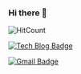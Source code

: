 ### Hi there 👋

<!--
**dev-yeon/dev-yeon** is a ✨ _special_ ✨ repository because its `README.md` (this file) appears on your GitHub profile.

Here are some ideas to get you started:

- 🔭 I’m currently working on ...
- 🌱 I’m currently learning ...
- 👯 I’m looking to collaborate on ...
- 🤔 I’m looking for help with ...
- 💬 Ask me about ...
- 📫 How to reach me: ...
- 😄 Pronouns: ...
- ⚡ Fun fact: ...
-->


![HitCount](http://hits.dwyl.com/ryanking13/my-awesome-repository.svg)

  [![Tech Blog Badge](http://img.shields.io/badge/-Tech%20blog-black?style=flat-square&logo=github&link=https://dev-yeon.github.io/)](https://dev-yeon.github.io/)
	

	
  [![Gmail Badge](https://img.shields.io/badge/Gmail-d14836?style=flat-square&logo=Gmail&logoColor=white&link=mailto:contest0717@gmail.com)](mailto:contest0717@gmail.com)
	
